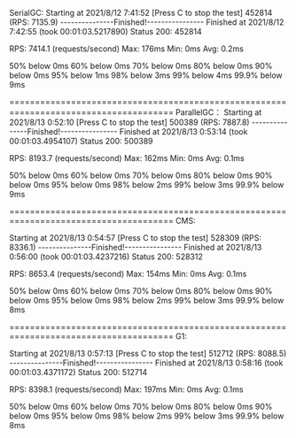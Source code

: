 SerialGC:
Starting at 2021/8/12 7:41:52
[Press C to stop the test]
452814  (RPS: 7135.9)
---------------Finished!----------------
Finished at 2021/8/12 7:42:55 (took 00:01:03.5217890)
Status 200:    452814

RPS: 7414.1 (requests/second)
Max: 176ms
Min: 0ms
Avg: 0.2ms

  50%   below 0ms
  60%   below 0ms
  70%   below 0ms
  80%   below 0ms
  90%   below 0ms
  95%   below 1ms
  98%   below 3ms
  99%   below 4ms
99.9%   below 9ms

======================================================================================
ParallelGC：
Starting at 2021/8/13 0:52:10
[Press C to stop the test]
500389  (RPS: 7887.8)
---------------Finished!----------------
Finished at 2021/8/13 0:53:14 (took 00:01:03.4954107)
Status 200:    500389

RPS: 8193.7 (requests/second)
Max: 162ms
Min: 0ms
Avg: 0.1ms

  50%   below 0ms
  60%   below 0ms
  70%   below 0ms
  80%   below 0ms
  90%   below 0ms
  95%   below 0ms
  98%   below 2ms
  99%   below 3ms
99.9%   below 9ms

======================================================================================
CMS:

Starting at 2021/8/13 0:54:57
[Press C to stop the test]
528309  (RPS: 8336.1)
---------------Finished!----------------
Finished at 2021/8/13 0:56:00 (took 00:01:03.4237216)
Status 200:    528312

RPS: 8653.4 (requests/second)
Max: 154ms
Min: 0ms
Avg: 0.1ms

  50%   below 0ms
  60%   below 0ms
  70%   below 0ms
  80%   below 0ms
  90%   below 0ms
  95%   below 0ms
  98%   below 2ms
  99%   below 3ms
99.9%   below 8ms

======================================================================================
G1:

Starting at 2021/8/13 0:57:13
[Press C to stop the test]
512712  (RPS: 8088.5)
---------------Finished!----------------
Finished at 2021/8/13 0:58:16 (took 00:01:03.4371172)
Status 200:    512714

RPS: 8398.1 (requests/second)
Max: 197ms
Min: 0ms
Avg: 0.1ms

  50%   below 0ms
  60%   below 0ms
  70%   below 0ms
  80%   below 0ms
  90%   below 0ms
  95%   below 0ms
  98%   below 2ms
  99%   below 3ms
99.9%   below 8ms